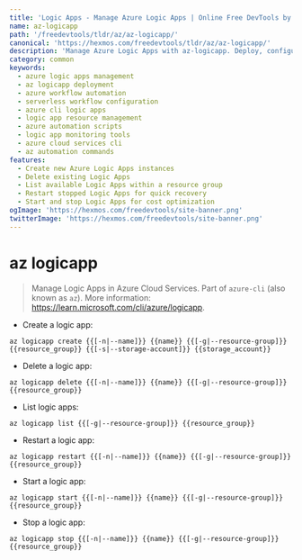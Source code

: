 ```yaml
---
title: 'Logic Apps - Manage Azure Logic Apps | Online Free DevTools by Hexmos'
name: az-logicapp
path: '/freedevtools/tldr/az/az-logicapp/'
canonical: 'https://hexmos.com/freedevtools/tldr/az/az-logicapp/'
description: 'Manage Azure Logic Apps with az-logicapp. Deploy, configure, and monitor serverless workflows in Azure. Free online tool, no registration required.'
category: common
keywords:
  - azure logic apps management
  - az logicapp deployment
  - azure workflow automation
  - serverless workflow configuration
  - azure cli logic apps
  - logic app resource management
  - azure automation scripts
  - logic app monitoring tools
  - azure cloud services cli
  - az automation commands
features:
  - Create new Azure Logic Apps instances
  - Delete existing Logic Apps
  - List available Logic Apps within a resource group
  - Restart stopped Logic Apps for quick recovery
  - Start and stop Logic Apps for cost optimization
ogImage: 'https://hexmos.com/freedevtools/site-banner.png'
twitterImage: 'https://hexmos.com/freedevtools/site-banner.png'
---
```


# az logicapp

> Manage Logic Apps in Azure Cloud Services.
> Part of `azure-cli` (also known as `az`).
> More information: <https://learn.microsoft.com/cli/azure/logicapp>.

- Create a logic app:

`az logicapp create {{[-n|--name]}} {{name}} {{[-g|--resource-group]}} {{resource_group}} {{[-s|--storage-account]}} {{storage_account}}`

- Delete a logic app:

`az logicapp delete {{[-n|--name]}} {{name}} {{[-g|--resource-group]}} {{resource_group}}`

- List logic apps:

`az logicapp list {{[-g|--resource-group]}} {{resource_group}}`

- Restart a logic app:

`az logicapp restart {{[-n|--name]}} {{name}} {{[-g|--resource-group]}} {{resource_group}}`

- Start a logic app:

`az logicapp start {{[-n|--name]}} {{name}} {{[-g|--resource-group]}} {{resource_group}}`

- Stop a logic app:

`az logicapp stop {{[-n|--name]}} {{name}} {{[-g|--resource-group]}} {{resource_group}}`
